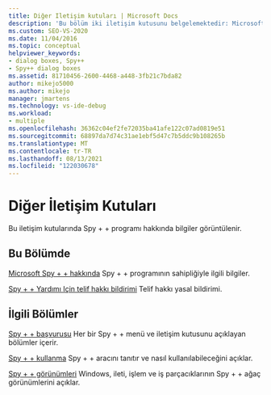 ```yaml
---
title: Diğer Iletişim kutuları | Microsoft Docs
description: 'Bu bölüm iki iletişim kutusunu belgelemektedir: Microsoft Spy + + hakkında ve Spy + + Yardımı için telif hakkı bildirimi.'
ms.custom: SEO-VS-2020
ms.date: 11/04/2016
ms.topic: conceptual
helpviewer_keywords:
- dialog boxes, Spy++
- Spy++ dialog boxes
ms.assetid: 81710456-2600-4468-a448-3fb21c7bda82
author: mikejo5000
ms.author: mikejo
manager: jmartens
ms.technology: vs-ide-debug
ms.workload:
- multiple
ms.openlocfilehash: 36362c04ef2fe72035ba41afe122c07ad0819e51
ms.sourcegitcommit: 68897da7d74c31ae1ebf5d47c7b5ddc9b108265b
ms.translationtype: MT
ms.contentlocale: tr-TR
ms.lasthandoff: 08/13/2021
ms.locfileid: "122030678"
---
```

# <a name="other-dialog-boxes"></a>Diğer İletişim Kutuları
Bu iletişim kutularında Spy + + programı hakkında bilgiler görüntülenir.

## <a name="in-this-section"></a>Bu Bölümde
 [Microsoft Spy + + hakkında](../debugger/about-microsoft-spy-increment.md) Spy + + programının sahipliğiyle ilgili bilgiler.

 [Spy + + Yardımı Için telif hakkı bildirimi](../debugger/copyright-notice-for-spy-increment-help.md) Telif hakkı yasal bildirimi.

## <a name="related-sections"></a>İlgili Bölümler
 [Spy + + başvurusu](../debugger/spy-increment-reference.md) Her bir Spy + + menü ve iletişim kutusunu açıklayan bölümler içerir.

 [Spy + + kullanma](../debugger/using-spy-increment.md) Spy + + aracını tanıtır ve nasıl kullanılabileceğini açıklar.

 [Spy + + görünümleri](../debugger/spy-increment-views.md) Windows, ileti, işlem ve iş parçacıklarının Spy + + ağaç görünümlerini açıklar.